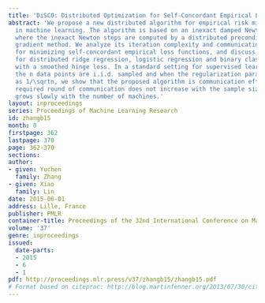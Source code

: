 ```yaml
---
title: 'DiSCO: Distributed Optimization for Self-Concordant Empirical Loss'
abstract: 'We propose a new distributed algorithm for empirical risk minimization
  in machine learning. The algorithm is based on an inexact damped Newton method,
  where the inexact Newton steps are computed by a distributed preconditioned conjugate
  gradient method. We analyze its iteration complexity and communication efficiency
  for minimizing self-concordant empirical loss functions, and discuss the results
  for distributed ridge regression, logistic regression and binary classification
  with a smoothed hinge loss. In a standard setting for supervised learning, where
  the n data points are i.i.d. sampled and when the regularization parameter scales
  as 1/\sqrtn, we show that the proposed algorithm is communication efficient: the
  required round of communication does not increase with the sample size n, and only
  grows slowly with the number of machines.'
layout: inproceedings
series: Proceedings of Machine Learning Research
id: zhangb15
month: 0
firstpage: 362
lastpage: 370
page: 362-370
sections: 
author:
- given: Yuchen
  family: Zhang
- given: Xiao
  family: Lin
date: 2015-06-01
address: Lille, France
publisher: PMLR
container-title: Proceedings of the 32nd International Conference on Machine Learning
volume: '37'
genre: inproceedings
issued:
  date-parts:
  - 2015
  - 6
  - 1
pdf: http://proceedings.mlr.press/v37/zhangb15/zhangb15.pdf
# Format based on citeproc: http://blog.martinfenner.org/2013/07/30/citeproc-yaml-for-bibliographies/
---
```

